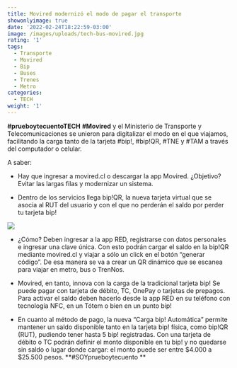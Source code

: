 ```yaml
---
title: Movired modernizó el modo de pagar el transporte
showonlyimage: true
date: '2022-02-24T18:22:59-03:00'
image: /images/uploads/tech-bus-movired.jpg
rating: '1'
tags:
  - Transporte
  - Movired
  - Bip
  - Buses
  - Trenes
  - Metro
categories:
  - TECH
weight: '1'
---
```

**\#prueboytecuentoTECH** **\#Movired** y el Ministerio de Transporte y Telecomunicaciones se unieron para digitalizar el modo en el que viajamos, facilitando la carga tanto de la tarjeta #bip!, #bip!QR, #TNE y #TAM a través del computador o celular.

<!--more-->

A saber:

* Hay que ingresar a movired.cl o descargar la app Movired. ¿Objetivo? Evitar las largas filas y modernizar un sistema.

 

* Dentro de los servicios llega bip!QR, la nueva tarjeta virtual que se asocia al RUT del usuario y con el que no perderán el saldo por perder tu tarjeta bip! 



![](/images/uploads/tech-bus-movired.jpg)

* ¿Cómo? Deben ingresar a la app RED, registrarse con datos personales e ingresar una clave única. Con esto podrán cargar el saldo en la bip!QR mediante movired.cl y viajar a sólo un click en el botón “generar código”. De esa manera se va a crear un QR dinámico que se escanea para viajar en metro, bus o TrenNos.

 

* Movired, en tanto, innova con la carga de la tradicional tarjeta bip! Se puede pagar con tarjeta de débito, TC, OnePay o tarjetas de prepagos. Para activar el saldo deben hacerlo desde la app RED en su teléfono con tecnología NFC, en un Tótem o bien en un punto bip!

 

* En cuanto al método de pago, la nueva “Carga bip! Automática” permite mantener un saldo disponible tanto en la tarjeta bip! física, como bip!QR (RUT), pudiendo tener hasta 5 bip! registradas. Con una tarjeta de débito o TC podrán definir el monto disponible en tu bip! y no quedarse sin saldo o lugar donde cargar: el monto puede ser entre $4.000 a $25.500 pesos. **\#SOYprueboytecuento **

